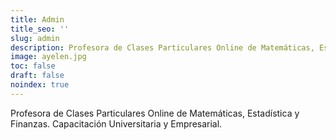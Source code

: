 ```yaml
---
title: Admin
title_seo: ''
slug: admin
description: Profesora de Clases Particulares Online de Matemáticas, Estadística y Finanzas. Capacitación Universitaria y Empresarial.
image: ayelen.jpg
toc: false
draft: false
noindex: true
---
```


Profesora de Clases Particulares Online de Matemáticas, Estadística y Finanzas. Capacitación Universitaria y Empresarial.
